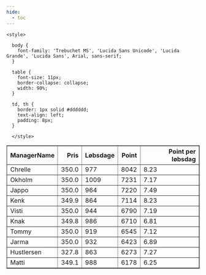 ```yaml
---
hide:
  - toc
---
```


<!doctype html>
<html lang="en">
  <head>
    <meta charset="UTF-8" />
    <meta name="viewport" content="width=device-width, initial-scale=1.0" />
    <title> C Y K E L V E N N E R </title>

    <style>

      body {
        font-family: 'Trebuchet MS', 'Lucida Sans Unicode', 'Lucida Grande', 'Lucida Sans', Arial, sans-serif;
      }

      table {
        font-size: 11px;
        border-collapse: collapse;
        width: 90%;
      }
      
      td, th {
        border: 1px solid #dddddd;
        text-align: left;
        padding: 8px;
      }
      
      </style>
  </head>
  <body>
  <table border="1" class="dataframe" id="filterabletable">
  <thead>
    <tr style="text-align: right;">
      <th>ManagerName</th>
      <th>Pris</th>
      <th>Løbsdage</th>
      <th>Point</th>
      <th>Point per løbsdag</th>
    </tr>
  </thead>
  <tbody>
    <tr>
      <td>Chrelle</td>
      <td>350.0</td>
      <td>977</td>
      <td>8042</td>
      <td>8.23</td>
    </tr>
    <tr>
      <td>Okholm</td>
      <td>350.0</td>
      <td>1009</td>
      <td>7231</td>
      <td>7.17</td>
    </tr>
    <tr>
      <td>Jappo</td>
      <td>350.0</td>
      <td>964</td>
      <td>7220</td>
      <td>7.49</td>
    </tr>
    <tr>
      <td>Kenk</td>
      <td>349.9</td>
      <td>864</td>
      <td>7114</td>
      <td>8.23</td>
    </tr>
    <tr>
      <td>Visti</td>
      <td>350.0</td>
      <td>944</td>
      <td>6790</td>
      <td>7.19</td>
    </tr>
    <tr>
      <td>Knak</td>
      <td>349.8</td>
      <td>986</td>
      <td>6710</td>
      <td>6.81</td>
    </tr>
    <tr>
      <td>Tommy</td>
      <td>350.0</td>
      <td>919</td>
      <td>6545</td>
      <td>7.12</td>
    </tr>
    <tr>
      <td>Jarma</td>
      <td>350.0</td>
      <td>932</td>
      <td>6423</td>
      <td>6.89</td>
    </tr>
    <tr>
      <td>Hustlersen</td>
      <td>327.8</td>
      <td>863</td>
      <td>6273</td>
      <td>7.27</td>
    </tr>
    <tr>
      <td>Matti</td>
      <td>349.1</td>
      <td>988</td>
      <td>6178</td>
      <td>6.25</td>
    </tr>
  </tbody>
</table>
<script src="../js/tablefilter/tablefilter.js"></script>

  <script data-config>
    var tfConfig = {
      base_path: '../js/tablefilter/',
      alternate_rows: true,
      btn_reset: {
          text: 'Nulstil'
      },
      auto_filter: {
        delay: 1100 //milliseconds
      },
 
      loader: true,
      no_results_message: true,  

      // columns data types
      col_types: [
          'string',
          { type: 'formatted-number', decimal: '.', thousands: ',' },
          'number',
          'number',
          { type: 'formatted-number', decimal: '.', thousands: ',' },
      ],

      // Sort extension: in this example the column data types are provided by the
      // 'col_types' property. The sort extension also has a 'types' property
      // defining the columns data type for column sorting. If the 'types'
      // property is not defined, the sorting extension will fallback to
      // the 'col_types' definitions.
      extensions: [{ name: 'sort' }]
  };

  var tf = new TableFilter('filterabletable', tfConfig);
  tf.init();
</script>
    
  </body>
</html>